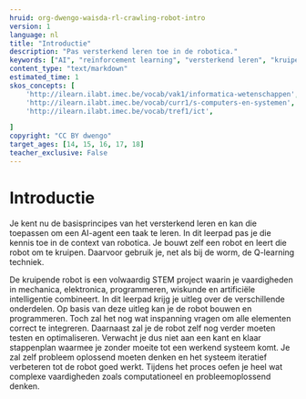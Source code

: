 ```yaml
---
hruid: org-dwengo-waisda-rl-crawling-robot-intro
version: 1
language: nl
title: "Introductie"
description: "Pas versterkend leren toe in de robotica."
keywords: ["AI", "reïnforcement learning", "versterkend leren", "kruipende robot"]
content_type: "text/markdown"
estimated_time: 1
skos_concepts: [
    'http://ilearn.ilabt.imec.be/vocab/vak1/informatica-wetenschappen', 
    'http://ilearn.ilabt.imec.be/vocab/curr1/s-computers-en-systemen',
    'http://ilearn.ilabt.imec.be/vocab/tref1/ict',

]
copyright: "CC BY dwengo"
target_ages: [14, 15, 16, 17, 18]
teacher_exclusive: False
---
```


# Introductie

Je kent nu de basisprincipes van het versterkend leren en kan die toepassen om een AI-agent een taak te leren. In dit leerpad pas je die kennis toe in de context van robotica. Je bouwt zelf een robot en leert die robot om te kruipen. Daarvoor gebruik je, net als bij de worm, de Q-learning techniek.

De kruipende robot is een volwaardig STEM project waarin je vaardigheden in mechanica, elektronica, programmeren, wiskunde en artificiële intelligentie combineert. In dit leerpad krijg je uitleg over de verschillende onderdelen. Op basis van deze uitleg kan je de robot bouwen en programmeren. Toch zal het nog wat inspanning vragen om alle elementen correct te integreren. Daarnaast zal je de robot zelf nog verder moeten testen en optimaliseren. Verwacht je dus niet aan een kant en klaar stappenplan waarmee je zonder moeite tot een werkend systeem komt. Je zal zelf probleem oplossend moeten denken en het systeem iteratief verbeteren tot de robot goed werkt. Tijdens het proces oefen je heel wat complexe vaardigheden zoals computationeel en probleemoplossend denken.